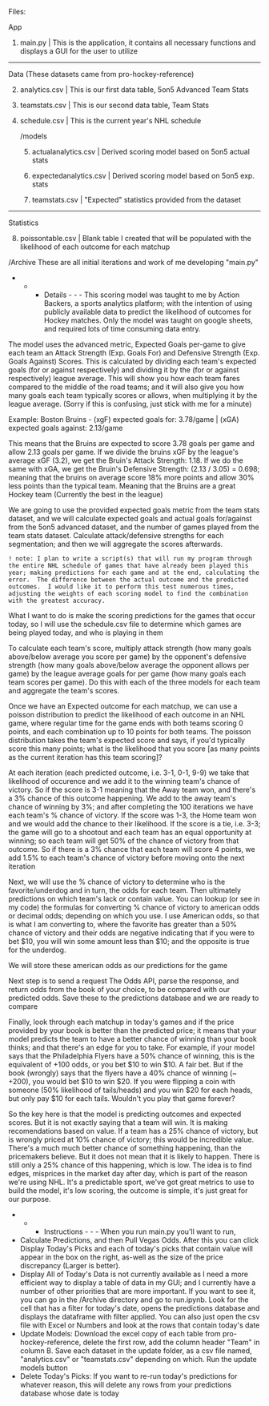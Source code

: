 Files:

App 
1. main.py | This is the application, it contains all necessary functions and displays a GUI for the user to utilize

----------

Data (These datasets came from pro-hockey-reference)

2. analytics.csv | This is our first data table, 5on5 Advanced Team Stats

3. teamstats.csv | This is our second data table, Team Stats

4. schedule.csv | This is the current year's NHL schedule

    /models

    5. actualanalytics.csv | Derived scoring model based on 5on5 actual stats

    6. expectedanalytics.csv | Derived scoring model based on 5on5 exp. stats

    7. teamstats.csv | "Expected" statistics provided from the dataset


----------

Statistics

8. poissontable.csv | Blank table I created that will be populated with the likelihood of each outcome for each matchup

/Archive
These are all initial iterations and work of me developing "main.py"


- - - Details - - -
This scoring model was taught to me by Action Backers, a sports analytics platform; with the intention of using publicly available data to predict the likelihood of outcomes for Hockey matches.  Only the model was taught on google sheets, and required lots of time consuming data entry.

The model uses the advanced metric, Expected Goals per-game to give each team an Attack Strength (Exp. Goals For) and Defensive Strength (Exp. Goals Against) Scores.  This is calculated by dividing each team's expected goals (for or against respectively) and dividing it by the (for or against respectively) league average.  This will show you how each team fares compared to the middle of the road teams; and it will also give you how many goals each team typically scores or allows, when multiplying it by the league average.  (Sorry if this is confusing, just stick with me for a minute)

Example:
Boston Bruins - (xgF) expected goals for: 3.78/game  |  (xGA) expected goals against: 2.13/game

This means that the Bruins are expected to score 3.78 goals per game and allow 2.13 goals per game.  If we divide the bruins xGF by the league's average xGF (3.2), we get the Bruin's Attack Strength: 1.18.  If we do the same with xGA, we get the Bruin's Defensive Strength: (2.13 / 3.05) = 0.698; meaning that the bruins on average score 18% more points and allow 30% less points than the typical team.  Meaning that the Bruins are a great Hockey team (Currently the best in the league)

We are going to use the provided expected goals metric from the team stats dataset, and we will calculate expected goals and actual goals for/against from the 5on5 advanced dataset, and the number of games played from the team stats dataset.  Calculate attack/defensive strengths for each segmentation; and then we will aggregate the scores afterwards.

    ! note: I plan to write a script(s) that will run my program through the entire NHL schedule of games that have already been played this year; making predictions for each game and at the end, calculating the error.  The difference between the actual outcome and the predicted outcomes.  I would like it to perform this test numerous times, adjusting the weights of each scoring model to find the combination with the greatest accuracy.

What I want to do is make the scoring predictions for the games that occur today, so I will use the schedule.csv file to determine which games are being played today, and who is playing in them

To calculate each team's score, multiply attack strength (how many goals above/below average you score per game) by the opponent's defensive strength (how many goals above/below average the opponent allows per game) by the league average goals for per game (how many goals each team scores per game).  Do this with each of the three models for each team and aggregate the team's scores.

Once we have an Expected outcome for each matchup, we can use a poisson distribution to predict the likelihood of each outcome in an NHL game, where regular time for the game ends with both teams scoring 0 points, and each combination up to 10 points for both teams.  The poisson distribution takes the team's expected score and says, if you'd typically score this many points; what is the likelihood that you score [as many points as the current iteration has this team scoring]?  

At each iteration (each predicted outcome, i.e. 3-1, 0-1, 9-9) we take that likelihood of occurence and we add it to the winning team's chance of victory.  So if the score is 3-1 meaning that the Away team won, and there's a 3% chance of this outcome happening.  We add to the away team's chance of winning by 3%; and after completing the 100 iterations we have each team's % chance of victory.  If the score was 1-3, the Home team won and we would add the chance to their likelihood.  If the score is a tie, i.e. 3-3; the game will go to a shootout and each team has an equal opportunity at winning; so each team will get 50% of the chance of victory from that outcome.  So if there is a 3% chance that each team will score 4 points, we add 1.5% to each team's chance of victory before moving onto the next iteration

Next, we will use the % chance of victory to determine who is the favorite/underdog and in turn, the odds for each team.  Then ultimately predictions on which team's lack or contain value.
You can lookup (or see in my code) the formulas for converting % chance of victory to american odds or decimal odds; depending on which you use.  I use American odds, so that is what I am converting to, where the favorite has greater than a 50% chance of victory and their odds are negative indicating that if you were to bet $10, you will win some amount less than $10; and the opposite is true for the underdog.

We will store these american odds as our predictions for the game

Next step is to send a request The Odds API, parse the response, and return odds from the book of your choice, to be compared with our predicted odds.  Save these to the predictions database and we are ready to compare

Finally, look through each matchup in today's games and if the price provided by your book is better than the predicted price; it means that your model predicts the team to have a better chance of winning than your book thinks; and that there's an edge for you to take.
For example, if your model says that the Philadelphia Flyers have a 50% chance of winning, this is the equivalent of +100 odds, or you bet $10 to win $10.  A fair bet.  But if the book (wrongly) says that the flyers have a 40% chance of winning (~ +200), you would bet $10 to win $20.  If you were flipping a coin with someone (50% likelihood of tails/heads) and you win $20 for each heads, but only pay $10 for each tails.  Wouldn't you play that game forever?

So the key here is that the model is predicting outcomes and expected scores.  But it is not exactly saying that a team will win.  It is making recomendations based on value.  If a team has a 25% chance of victory, but is wrongly priced at 10% chance of victory; this would be incredible value.  There's a much much better chance of something happening, than the pricemakers believe.  But it does not mean that it is likely to happen.  There is still only a 25% chance of this happening, which is low.  The idea is to find edges, misprices in the market day after day, which is part of the reason we're using NHL.  It's a predictable sport, we've got great metrics to use to build the model, it's low scoring, the outcome is simple, it's just great for our purpose. 


- - - Instructions - - -
When you run main.py you'll want to run, 
- Calculate Predictions, and then Pull Vegas Odds.  After this you can click Display Today's Picks and each of today's picks that contain value will appear in the box on the right, as-well as the size of the price discrepancy (Larger is better).
- Display All of Today's Data is not currently available as I need a more efficient way to display a table of data in my GUI; and I currently have a number of other priorities that are more important.  If you want to see it, you can go in the /Archive directory and go to run.ipynb.  Look for the cell that has a filter for today's date, opens the predictions database and displays the dataframe with filter applied.  You can also just open the csv file with Excel or Numbers and look at the rows that contain today's date
- Update Models:  Download the excel copy of each table from pro-hockey-reference, delete the first row, add the column header "Team" in column B.  Save each dataset in the update folder, as a csv file named, "analytics.csv" or "teamstats.csv" depending on which.  Run the update models button
- Delete Today's Picks:  If you want to re-run today's predictions for whatever reason, this will delete any rows from your predictions database whose date is today